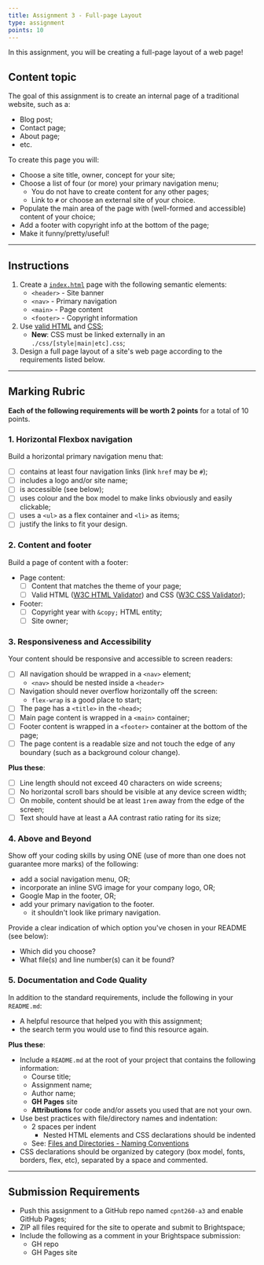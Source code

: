 ```yaml
---
title: Assignment 3 - Full-page Layout
type: assignment
points: 10
---
```


In this assignment, you will be creating a full-page layout of a web page!

## Content topic
The goal of this assignment is to create an internal page of a traditional website, such as a:
- Blog post;
- Contact page;
- About page;
- etc.

To create this page you will:
- Choose a site title, owner, concept for your site;
- Choose a list of four (or more) your primary navigation menu;
    - You do not have to create content for any other pages;
    - Link to `#` or choose an external site of your choice.
- Populate the main area of the page with (well-formed and accessible) content of your choice;
- Add a footer with copyright info at the bottom of the page;
- Make it funny/pretty/useful!

---

## Instructions
1. Create a [`index.html`](https://gist.github.com/acidtone/6871979b4f4b04375edb6312dcdba5b7) page with the following semantic elements:
    - `<header>` - Site banner
    - `<nav>` - Primary navigation
    - `<main>` - Page content 
    - `<footer>` - Copyright information
2. Use [valid HTML](https://validator.w3.org/) and [CSS](https://jigsaw.w3.org/css-validator/);
    - **New**: CSS must be linked externally in an `./css/[style|main|etc].css`;
3. Design a full page layout of a site's web page according to the requirements listed below.

---

## Marking Rubric
**Each of the following requirements will be worth 2 points** for a total of 10 points.

### 1. Horizontal Flexbox navigation
Build a horizontal primary navigation menu that:
- [ ] contains at least four navigation links (link `href` may be `#`);
- [ ] includes a logo and/or site name;
- [ ] is accessible (see below);
- [ ] uses colour and the box model to make links obviously and easily clickable;
- [ ] uses a `<ul>` as a flex container and `<li>` as items;
- [ ] justify the links to fit your design.

### 2. Content and footer
Build a page of content with a footer:
- Page content:
    - [ ] Content that matches the theme of your page;
    - [ ] Valid HTML ([W3C HTML Validator](https://validator.w3.org/)) and CSS ([W3C CSS Validator](https://jigsaw.w3.org/css-validator/));
- Footer:
    - [ ] Copyright year with `&copy;` HTML entity;
    - [ ] Site owner;

### 3. Responsiveness and Accessibility
Your content should be responsive and accessible to screen readers:
- [ ] All navigation should be wrapped in a `<nav>` element;
    - `<nav>` should be nested inside a `<header>`
- [ ] Navigation should never overflow horizontally off the screen:
    - `flex-wrap` is a good place to start;
- [ ] The page has a `<title>` in the `<head>`;
- [ ] Main page content is wrapped in a `<main>` container;
- [ ] Footer content is wrapped in a `<footer>` container at the bottom of the page;
- [ ] The page content is a readable size and not touch the edge of any boundary (such as a background colour change).

**Plus these**:
- [ ] Line length should not exceed 40 characters on wide screens;
- [ ] No horizontal scroll bars should be visible at any device screen width;
- [ ] On mobile, content should be at least `1rem` away from the edge of the screen;
- [ ] Text should have at least a AA contrast ratio rating for its size;

### 4. Above and Beyond
Show off your coding skills by using ONE (use of more than one does not guarantee more marks) of the following:
- add a social navigation menu, OR;
- incorporate an inline SVG image for your company logo, OR;
- Google Map in the footer, OR;
- add your primary navigation to the footer.
    - it shouldn't look like primary navigation.

Provide a clear indication of which option you've chosen in your README (see below):
- Which did you choose?
- What file(s) and line number(s) can it be found?

### 5. Documentation and Code Quality
In addition to the standard requirements, include the following in your `README.md`:
- A helpful resource that helped you with this assignment;
- the search term you would use to find this resource again.

**Plus these**:
- Include a `README.md` at the root of your project that contains the following information:
  - Course title;
  - Assignment name;
  - Author name;
  - **GH Pages** site
  - **Attributions** for code and/or assets you used that are not your own.
- Use best practices with file/directory names and indentation:
  - 2 spaces per indent
    - Nested HTML elements and CSS declarations should be indented
  - See: [Files and Directories - Naming Conventions](https://gist.github.com/acidtone/d77059ec1851eff266339a3df70f6984)
- CSS declarations should be organized by category (box model, fonts, borders, flex, etc), separated by a space and commented.

---

## Submission Requirements
- Push this assignment to a GitHub repo named `cpnt260-a3` and enable GitHub Pages;
- ZIP all files required for the site to operate and submit to Brightspace;
- Include the following as a comment in your Brightspace submission:
  - GH repo
  - GH Pages site
